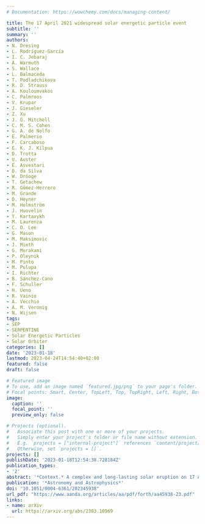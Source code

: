 ```yaml
---
# Documentation: https://wowchemy.com/docs/managing-content/

title: The 17 April 2021 widespread solar energetic particle event
subtitle: ''
summary: ''
authors:
- N. Dresing
- L. Rodríguez-García
- I. C. Jebaraj
- A. Warmuth
- S. Wallace
- L. Balmaceda
- T. Podladchikova
- R. D. Strauss
- A. Kouloumvakos
- C. Palmroos
- V. Krupar
- J. Gieseler
- Z. Xu
- J. G. Mitchell
- C. M. S. Cohen
- G. A. de Nolfo
- E. Palmerio
- F. Carcaboso
- E. K. J. Kilpua
- D. Trotta
- U. Auster
- E. Asvestari
- D. da Silva
- W. Dröoge
- T. Getachew
- R. Gómez-Herrero
- M. Grande
- D. Heyner
- M. Holmström
- J. Huovelin
- Y. Kartavykh
- M. Laurenza
- C. O. Lee
- G. Mason
- M. Maksimovic
- J. Mieth
- G. Murakami
- P. Oleynik
- M. Pinto
- M. Pulupa
- I. Richter
- B. Sánchez-Cano
- F. Schuller
- H. Ueno
- R. Vainio
- A. Vecchio
- A. M. Veronig
- N. Wijsen
tags:
- SEP
- SERPENTINE
- Solar Energetic Particles
- Solar Orbiter
categories: []
date: '2023-01-18'
lastmod: 2023-04-24T14:54:40+02:00
featured: false
draft: false

# Featured image
# To use, add an image named `featured.jpg/png` to your page's folder.
# Focal points: Smart, Center, TopLeft, Top, TopRight, Left, Right, BottomLeft, Bottom, BottomRight.
image:
  caption: ''
  focal_point: ''
  preview_only: false

# Projects (optional).
#   Associate this post with one or more of your projects.
#   Simply enter your project's folder or file name without extension.
#   E.g. `projects = ["internal-project"]` references `content/project/deep-learning/index.md`.
#   Otherwise, set `projects = []`.
projects: []
publishDate: '2023-01-18T12:54:38.728184Z'
publication_types:
- '2'
abstract: '*Context.* A complex and long-lasting solar eruption on 17 April 2021 produced a widespread Solar Energetic Particle event (SEP) that was observed by five longitudinally well-separated observers in the inner heliosphere covering distances to the Sun from 0.42 to 1 au: BepiColombo, Parker Solar Probe, Solar Orbiter, STEREO A, and close-to-Earth spacecraft. The event was the second widespread SEP event of solar cycle 25 and produced relativistic electrons and protons. It was associated with a long-lasting solar hard X-ray flare showing multiple hard X-ray peaks over a duration of one hour. The event was further accompanied by a medium fast Coronal Mass Ejection (CME) with a speed of 880 km s −1 driving a shock, an EUV wave as well as long-lasting and complex radio burst activity showing four distinct type III burst groups over a period of 40 minutes.<br/><br/>*Aims.* We aim at understanding the reason for the wide SEP spread as well as identifying the underlying source regions of the electron and proton event.<br/><br/>*Methods.* A comprehensive multi-spacecraft analysis of remote-sensing observations and in-situ measurements of the energetic particles and interplanetary context is applied to attribute the SEP observations at the different locations to the various potential source regions at the Sun. An ENLIL simulation is used to characterize the complex interplanetary state and its role for the energetic particle transport. The magnetic connection between the spacecraft and the Sun is determined using ballistic backmapping in combination with potential field source surface extrapolations in the lower corona. In combination with a reconstruction of the coronal shock front we then determine the times when the shock establishes magnetic connections with the different observers. Radio observations are used to characterize the directivity of the four main injection episodes, which are then employed in a 2D SEP transport simulation to test the importance of these different injection episodes.<br/><br/>*Results.* A comprehensive timing analysis of the inferred solar injection times of the SEPs observed at the different spacecraft suggests different source processes being important for the electron and the proton event. Comparison with characteristics and timing of the potential sources, such as the CME-driven shock or the flare, suggests a stronger shock contribution for the proton event and a more likely flare-related source of the electron event.<br/><br/>*Conclusions.* Different to earlier studies on widespread SEP events, we find that in this event an important ingredient for the wide SEP spread was the wide longitudinal range of about 110◦ covered by distinct SEP injections, which is also supported by our SEP transport modeling.'
publication: '*Astronomy and Astrophysics*'
doi: "10.1051/0004-6361/202345938"
url_pdf: "https://www.aanda.org/articles/aa/pdf/forth/aa45938-23.pdf"
links:
- name: arXiv
  url: https://arxiv.org/abs/2303.10969
---
```

